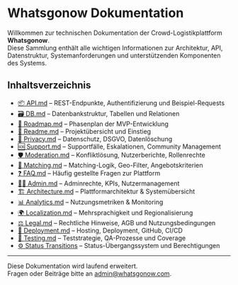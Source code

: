 
# Whatsgonow Dokumentation

Willkommen zur technischen Dokumentation der Crowd-Logistikplattform **Whatsgonow**.  
Diese Sammlung enthält alle wichtigen Informationen zur Architektur, API, Datenstruktur, Systemanforderungen und unterstützenden Komponenten des Systems.

## Inhaltsverzeichnis

- [📦 API.md](./API.md) – REST-Endpunkte, Authentifizierung und Beispiel-Requests  
- [🗃 DB.md](./DB.md) – Datenbankstruktur, Tabellen und Relationen  
- [🚀 Roadmap.md](./Roadmap.md) – Phasenplan der MVP-Entwicklung  
- [📘 Readme.md](./Readme.md) – Projektübersicht und Einstieg  
- [🔐 Privacy.md](./Privacy.md) – Datenschutz, DSGVO, Datenlöschung  
- [🆘 Support.md](./Support.md) – Supportfälle, Eskalationen, Community Management  
- [🛡 Moderation.md](./Moderation.md) – Konfliktlösung, Nutzerberichte, Rollenrechte  
- [🧠 Matching.md](./Matching.md) – Matching-Logik, Geo-Filter, Angebotskriterien  
- [❓ FAQ.md](./FAQ.md) – Häufig gestellte Fragen zur Plattform  
- [👩‍💼 Admin.md](./Admin.md) – Adminrechte, KPIs, Nutzermanagement  
- [🏗 Architecture.md](./Architecture.md) – Plattformarchitektur & Systemübersicht  
- [📊 Analytics.md](./Analytics.md) – Nutzungsmetriken & Monitoring  
- [🌍 Localization.md](./Localization.md) – Mehrsprachigkeit und Regionalisierung  
- [⚖ Legal.md](./Legal.md) – Rechtliche Hinweise, AGB und Nutzungsbedingungen  
- [🚢 Deployment.md](./Deployment.md) – Hosting, Deployment, GitHub, CI/CD  
- [🧪 Testing.md](./Testing.md) – Teststrategie, QA-Prozesse und Coverage  
- [⚙️ Status Transitions](./system/status_transitions.md) – Status-Übergangssystem und Berechtigungen  

---

Diese Dokumentation wird laufend erweitert.  
Fragen oder Beiträge bitte an [admin@whatsgonow.com](mailto:admin@whatsgonow.com).
